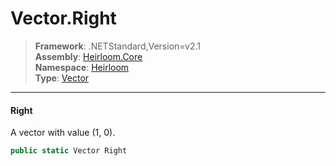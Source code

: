 # Vector.Right

> **Framework**: .NETStandard,Version=v2.1  
> **Assembly**: [Heirloom.Core][0]  
> **Namespace**: [Heirloom][0]  
> **Type**: [Vector][1]  

--------------------------------------------------------------------------------

#### Right

A vector with value (1, 0).

```cs
public static Vector Right
```

[0]: ../Heirloom.Core.md
[1]: Heirloom.Vector.md
